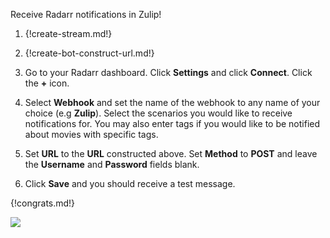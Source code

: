 Receive Radarr notifications in Zulip!

1.  {!create-stream.md!}

1.  {!create-bot-construct-url.md!}

1.  Go to your Radarr dashboard. Click **Settings** and click **Connect**.
    Click the **+** icon.

1.  Select **Webhook** and set the name of the webhook to any name of your
    choice (e.g **Zulip**). Select the scenarios you would like to receive
    notifications for. You may also enter tags if you would like to be
    notified about movies with specific tags.

1.  Set **URL** to the **URL** constructed above. Set **Method** to **POST**
    and leave the **Username** and **Password** fields blank.

1.  Click **Save** and you should receive a test message.

{!congrats.md!}

![](/static/images/integrations/radarr/001.png)
